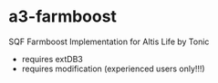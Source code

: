 # a3-farmboost
SQF Farmboost Implementation for Altis Life by Tonic

* requires extDB3
* requires modification (experienced users only!!!)
